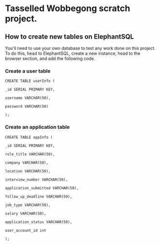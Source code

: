 # Tasselled Wobbegong scratch project.

## How to create new tables on ElephantSQL

You'll need to use your own database to test any work done on this project. To do this, head to ElephantSQL, create a new instance, head to the browser section, and add the following code.

### Create a user table

```
CREATE TABLE userInfo (

_id SERIAL PRIMARY KEY,

username VARCHAR(50),

password VARCHAR(50)

);
```

### Create an application table

```
CREATE TABLE appInfo (

_id SERIAL PRIMARY KEY,

role_title VARCHAR(50),

company VARCHAR(50),

location VARCHAR(50),

interview_number VARCHAR(50),

application_submitted VARCHAR(50),

follow_up_deadline VARCHAR(50),

job_type VARCHAR(50),

salary VARCHAR(50),

application_status VARCHAR(50),

user_account_id int

);
```
